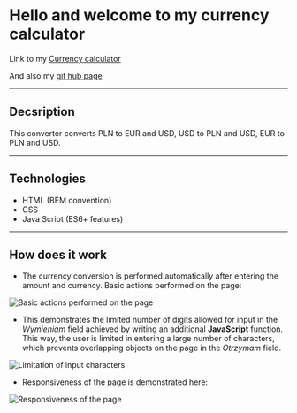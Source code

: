 # Hello and welcome to my currency calculator
Link to my [Currency calculator](https://maxfadet.github.io/currency_calculator/)

And also my  [git hub page](https://github.com/maxFadet/currency_calculator)

---

## Decsription
This converter converts PLN to EUR and USD, USD to PLN and USD, EUR to PLN and USD.

---

## Technologies
* HTML (BEM convention)
* CSS 
* Java Script (ES6+ features)

---

## How does it work

* The currency conversion is performed automatically after entering the amount and currency. Basic actions performed on the page:

![Basic actions performed on the page](https://github.com/maxFadet/currency_calculator/blob/main/image/Converter.gif "Converter") <br>

* This demonstrates the limited number of digits allowed for input in the *Wymieniam* field achieved by writing an additional **JavaScript** function.
This way, the user is limited in entering a large number of characters, which prevents overlapping objects on the page in the *Otrzymam* field.

![Limitation of input characters](https://github.com/maxFadet/currency_calculator/blob/main/image/ConverterActionNr1.gif "Action Number 1")


* Responsiveness of the page is demonstrated here:

![Responsiveness of the page](https://github.com/maxFadet/currency_calculator/blob/main/image/ConverterActionNr2.gif "Action Number 2")

